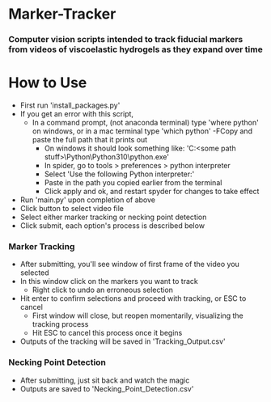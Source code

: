 # Marker-Tracker
### Computer vision scripts intended to track fiducial markers from videos of viscoelastic hydrogels as they expand over time

# How to Use
- First run 'install_packages.py'
- If you get an error with this script,
    - In a command prompt, (not anaconda terminal) type 'where python' on windows, or in a mac terminal type 'which python'
    -FCopy and paste the full path that it prints out
        - On windows it should look something like: 'C:\<some path stuff>\Python\Python310\python.exe'
        - In spider, go to tools > preferences > python interpreter
        - Select 'Use the following Python interpreter:'
        - Paste in the path you copied earlier from the terminal
        - Click apply and ok, and restart spyder for changes to take effect
- Run 'main.py' upon completion of above
- Click button to select video file
- Select either marker tracking or necking point detection
- Click submit, each option's process is described below

### Marker Tracking
- After submitting, you'll see window of first frame of the video you selected
- In this window click on the markers you want to track
    - Right click to undo an erroneous selection
- Hit enter to confirm selections and proceed with tracking, or ESC to cancel
    - First window will close, but reopen momentarily, visualizing the tracking process
    - Hit ESC to cancel this process once it begins
- Outputs of the tracking will be saved in 'Tracking_Output.csv'

### Necking Point Detection
- After submitting, just sit back and watch the magic
- Outputs are saved to 'Necking_Point_Detection.csv'